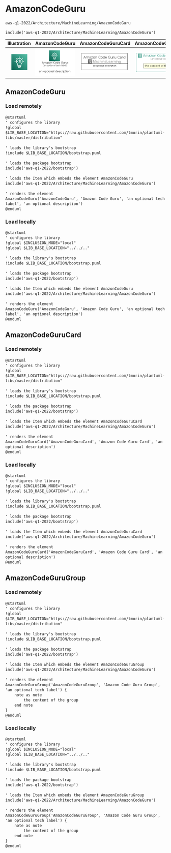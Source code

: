 # AmazonCodeGuru


```text
aws-q1-2022/Architecture/MachineLearning/AmazonCodeGuru
```

```text
include('aws-q1-2022/Architecture/MachineLearning/AmazonCodeGuru')
```



| Illustration | AmazonCodeGuru | AmazonCodeGuruCard | AmazonCodeGuruGroup |
| :---: | :---: | :---: | :---: |
| ![illustration for Illustration](../../../aws-q1-2022/Architecture/MachineLearning/AmazonCodeGuru.png) | ![illustration for AmazonCodeGuru](../../../aws-q1-2022/Architecture/MachineLearning/AmazonCodeGuru.Local.png) | ![illustration for AmazonCodeGuruCard](../../../aws-q1-2022/Architecture/MachineLearning/AmazonCodeGuruCard.Local.png) | ![illustration for AmazonCodeGuruGroup](../../../aws-q1-2022/Architecture/MachineLearning/AmazonCodeGuruGroup.Local.png) |




## AmazonCodeGuru

### Load remotely
```plantuml
@startuml
' configures the library
!global $LIB_BASE_LOCATION="https://raw.githubusercontent.com/tmorin/plantuml-libs/master/distribution"

' loads the library's bootstrap
!include $LIB_BASE_LOCATION/bootstrap.puml

' loads the package bootstrap
include('aws-q1-2022/bootstrap')

' loads the Item which embeds the element AmazonCodeGuru
include('aws-q1-2022/Architecture/MachineLearning/AmazonCodeGuru')

' renders the element
AmazonCodeGuru('AmazonCodeGuru', 'Amazon Code Guru', 'an optional tech label', 'an optional description')
@enduml
```

### Load locally
```plantuml
@startuml
' configures the library
!global $INCLUSION_MODE="local"
!global $LIB_BASE_LOCATION="../../.."

' loads the library's bootstrap
!include $LIB_BASE_LOCATION/bootstrap.puml

' loads the package bootstrap
include('aws-q1-2022/bootstrap')

' loads the Item which embeds the element AmazonCodeGuru
include('aws-q1-2022/Architecture/MachineLearning/AmazonCodeGuru')

' renders the element
AmazonCodeGuru('AmazonCodeGuru', 'Amazon Code Guru', 'an optional tech label', 'an optional description')
@enduml
```

## AmazonCodeGuruCard

### Load remotely
```plantuml
@startuml
' configures the library
!global $LIB_BASE_LOCATION="https://raw.githubusercontent.com/tmorin/plantuml-libs/master/distribution"

' loads the library's bootstrap
!include $LIB_BASE_LOCATION/bootstrap.puml

' loads the package bootstrap
include('aws-q1-2022/bootstrap')

' loads the Item which embeds the element AmazonCodeGuruCard
include('aws-q1-2022/Architecture/MachineLearning/AmazonCodeGuru')

' renders the element
AmazonCodeGuruCard('AmazonCodeGuruCard', 'Amazon Code Guru Card', 'an optional description')
@enduml
```

### Load locally
```plantuml
@startuml
' configures the library
!global $INCLUSION_MODE="local"
!global $LIB_BASE_LOCATION="../../.."

' loads the library's bootstrap
!include $LIB_BASE_LOCATION/bootstrap.puml

' loads the package bootstrap
include('aws-q1-2022/bootstrap')

' loads the Item which embeds the element AmazonCodeGuruCard
include('aws-q1-2022/Architecture/MachineLearning/AmazonCodeGuru')

' renders the element
AmazonCodeGuruCard('AmazonCodeGuruCard', 'Amazon Code Guru Card', 'an optional description')
@enduml
```

## AmazonCodeGuruGroup

### Load remotely
```plantuml
@startuml
' configures the library
!global $LIB_BASE_LOCATION="https://raw.githubusercontent.com/tmorin/plantuml-libs/master/distribution"

' loads the library's bootstrap
!include $LIB_BASE_LOCATION/bootstrap.puml

' loads the package bootstrap
include('aws-q1-2022/bootstrap')

' loads the Item which embeds the element AmazonCodeGuruGroup
include('aws-q1-2022/Architecture/MachineLearning/AmazonCodeGuru')

' renders the element
AmazonCodeGuruGroup('AmazonCodeGuruGroup', 'Amazon Code Guru Group', 'an optional tech label') {
    note as note
        the content of the group
    end note
}
@enduml
```

### Load locally
```plantuml
@startuml
' configures the library
!global $INCLUSION_MODE="local"
!global $LIB_BASE_LOCATION="../../.."

' loads the library's bootstrap
!include $LIB_BASE_LOCATION/bootstrap.puml

' loads the package bootstrap
include('aws-q1-2022/bootstrap')

' loads the Item which embeds the element AmazonCodeGuruGroup
include('aws-q1-2022/Architecture/MachineLearning/AmazonCodeGuru')

' renders the element
AmazonCodeGuruGroup('AmazonCodeGuruGroup', 'Amazon Code Guru Group', 'an optional tech label') {
    note as note
        the content of the group
    end note
}
@enduml
```

